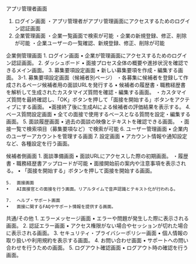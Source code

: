 アプリ管理者画面
1. ログイン画面
・アプリ管理者がアプリ管理画面にアクセスするためのログイン認証画面
2. 企業管理画面
・企業一覧画面で検索が可能
・企業の新規登録、修正、削除が可能
・企業ユーザーの一覧確認、新規登録、修正、削除が可能

企業側管理画面
	1.	ログイン画面
	•	企業が管理画面にアクセスするためのログイン認証画面。
	2.	ダッシュボード
	•	面接プロセス全体の概要や進捗状況を確認できるメイン画面。
	3.	募集要項設定画面
	•	新しい募集要項を作成・編集する画面。
	3-1. 募集要項設定画面（候補者別ページ）
	・各募集に候補者を登録して作成されるページ候補者用の面談URLを発行する
	•	候補者の履歴書・職務経歴書を解析して生成されたカスタマイズ質問を確認・編集する画面。
	・カスタマイズ質問を最終確認し、「OK」ボタンを押して「面接を開始する」ボタンをアクティブにする画面。
	•面接終了後に生成AIによる候補者の評価結果を表示する。
	4.	ベース質問設定画面
	•	全ての面接で使用するベースとなる質問を設定・編集する画面。
	5.	面談履歴画面
	•	過去の面談の映像とテキストを確認できる画面。
	・面接一覧で検索項目（募集要項など）で検索が可能
	6.	ユーザー管理画面
	•	企業内のユーザーアカウントを管理する画面
	7.	設定画面
	•	アカウント情報や通知設定など、各種設定を行う画面。

候補者側画面
	1.	面談準備画面
	•	面談URLにアクセスした際の初期画面。
	・履歴書・職務経歴書アップロードが可能
	•	面接開始前の案内や注意事項を表示される。
	•	「面接を開始する」ボタンを押して面接を開始する画面。

	5.	面接画面
	•	AI面接官との面接を行う画面。リアルタイムで音声認識とテキスト化が行われる。
	
	7.	ヘルプ・サポート画面
	•	面接に関するFAQやサポート情報を提供する画面。

共通/その他
	1.	エラーメッセージ画面
	•	エラーや問題が発生した際に表示される画面。
	2.	認証エラー画面
	•	アクセス権限がない場合やセッションが切れた場合に表示される画面。
	3.	セキュリティ・プライバシーポリシー画面
	•	個人情報の取り扱いや利用規約を表示する画面。
	4.	お問い合わせ画面
	•	サポートへの問い合わせを行うための画面。
	5.	ログアウト確認画面
	•	ログアウト時の確認を行う画面。
